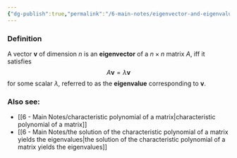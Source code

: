 ```yaml
---
{"dg-publish":true,"permalink":"/6-main-notes/eigenvector-and-eigenvalue/","tags":["linear_algebra","info"]}
---
```


### Definition

A vector $\mathbf{v}$ of dimension $n$ is an **eigenvector** of a $n \times n$ matrix $A$, iff it satisfies
$$A\mathbf{v}= \lambda \mathbf{v}$$
for some scalar $\lambda$, referred to as the **eigenvalue** corresponding to $\mathbf{v}$.

### Also see:
+ [[6 - Main Notes/characteristic polynomial of a matrix\|characteristic polynomial of a matrix]]
+ [[6 - Main Notes/the solution of the characteristic polynomial of a matrix yields the eigenvalues\|the solution of the characteristic polynomial of a matrix yields the eigenvalues]]
